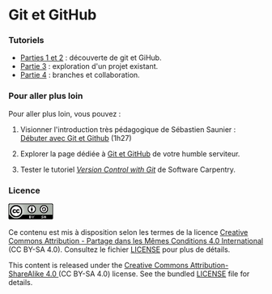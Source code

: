 # Git et GitHub

### Tutoriels

- [Parties 1 et 2](tutoriel1.md) : découverte de git et GiHub.
- [Partie 3](tutoriel2.md) : exploration d'un projet existant.
- [Partie 4](tutoriel3.md) : branches et collaboration.


### Pour aller plus loin

Pour aller plus loin, vous pouvez :

1. Visionner l'introduction très pédagogique de Sébastien Saunier : [Débuter avec Git et Github](https://www.youtube.com/watch?v=V6Zo68uQPqE) (1h27)

1. Explorer la page dédiée à [Git et GitHub](http://cupnet.net/git-github/) de votre humble serviteur.

1. Tester le tutoriel [*Version Control with Git*](https://swcarpentry.github.io/git-novice/) de Software Carpentry.



### Licence

![](img/CC-BY-SA.png)

Ce contenu est mis à disposition selon les termes de la licence [Creative Commons Attribution - Partage dans les Mêmes Conditions 4.0 International](https://creativecommons.org/licenses/by-sa/4.0/deed.fr) (CC BY-SA 4.0). Consultez le fichier [LICENSE](LICENSE) pour plus de détails.

This content is released under the [Creative Commons Attribution-ShareAlike 4.0 ](https://creativecommons.org/licenses/by-sa/4.0/deed.en) (CC BY-SA 4.0) license. See the bundled [LICENSE](LICENSE) file for details.

